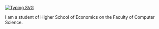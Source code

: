 [![Typing SVG](https://readme-typing-svg.herokuapp.com?font=Fira+Code&weight=600&size=30&duration=1500&pause=4000&color=5E7EF7&background=B4B7FF1D&center=true&vCenter=true&random=false&width=435&lines=Hey!+)](https://git.io/typing-svg)

I am a student of Higher School of Economics on the Faculty of Computer Science.
